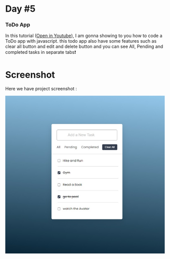 # Day #5

### ToDo App
In this tutorial ([Open in Youtube](https://youtu.be/emN8WpV_BDQ)),  I am gonna showing to you how to code a ToDo app with javascript. this todo app also have some features such as clear all button and edit and delete button and you can see All, Pending and completed tasks in separate tabs❗️

# Screenshot
Here we have project screenshot :


![screenshot](screenshot.jpg)